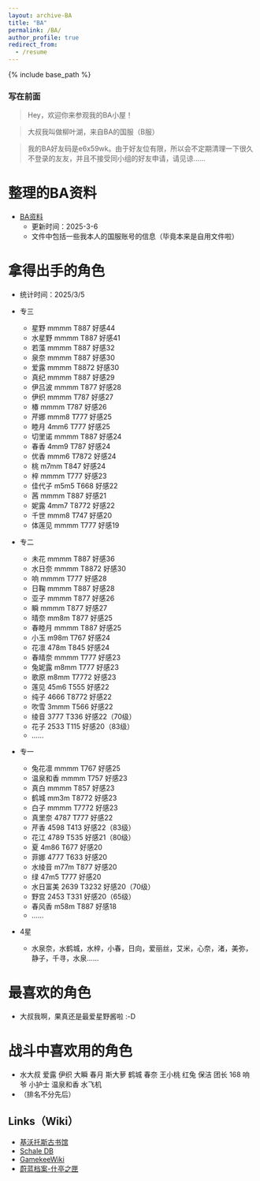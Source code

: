```yaml
---
layout: archive-BA
title: "BA"
permalink: /BA/
author_profile: true
redirect_from:
  - /resume
---
```


{% include base_path %}

<script>
    var sWord = prompt("请输入密码哦", "");
    var password = "1234567";
    var isCancle = false;
    while(sWord != password){
        if(sWord == null){
            isCancle = true;
            break;
        }
        else{
            sWord = prompt("请输入密码", "密码到底是多少呢？");
        }
    }
    if(!isCancle){
        alert("欢迎光临！");
    }
    else{
        location.replace("/homepage/");
        window.close();
    }
</script>

### 写在前面
> Hey，欢迎你来参观我的BA小屋！

> 大叔我叫做柳叶湖，来自BA的国服（B服）

> 我的BA好友码是e6x59wk。由于好友位有限，所以会不定期清理一下很久不登录的友友，并且不接受同小组的好友申请，请见谅……

整理的BA资料
======
* <a href="/files/BA.pdf" target="_blank">BA资料</a>
  * 更新时间：2025-3-6
  * 文件中包括一些我本人的国服账号的信息（毕竟本来是自用文件啦）

拿得出手的角色
======
* 统计时间：2025/3/5

* 专三
  * 星野 mmmm T887 好感44
  * 水星野 mmmm T887 好感41
  * 若藻 mmmm T887 好感32
  * 泉奈 mmmm T887 好感30
  * 爱露 mmmm T8872 好感30
  * 真纪 mmmm T887 好感29
  * 伊吕波 mmmm T877 好感28
  * 伊织 mmmm T787 好感27
  * 椿 mmmm T787 好感26
  * 芹娜 mmm8 T777 好感25
  * 睦月 4mm6 T777 好感25
  * 切里诺 mmmm T887 好感24
  * 春香 4mm9 T787 好感24
  * 优香 mmm6 T7872 好感24
  * 桃 m7mm T847 好感24
  * 梓 mmmm T777 好感23
  * 佳代子 m5m5 T668 好感22
  * 茜 mmmm T887 好感21
  * 妮露 4mm7 T8772 好感22
  * 千世 mmm8 T747 好感20
  * 体莲见 mmmm T777 好感19

* 专二
  * 未花 mmmm T887 好感36
  * 水日奈 mmmm T8872 好感30
  * 响 mmmm T777 好感28
  * 日鞠 mmmm T887 好感28
  * 亚子 mmmm T877 好感26
  * 瞬 mmmm T877 好感27
  * 晴奈 mm8m T877 好感25
  * 春睦月 mmmm T887 好感25
  * 小玉 m98m T767 好感24
  * 花凛 478m T845 好感24
  * 春晴奈 mmmm T777 好感23
  * 兔妮露 m8mm T777 好感23
  * 歌原 m8mm T7772 好感23
  * 莲见 45m6 T555 好感22
  * 纯子 4666 T8772 好感22
  * 吹雪 3mmm T566 好感22
  * 绫音 3777 T336 好感22（70级）
  * 花子 2533 T115 好感20（83级）
  * ……

* 专一
  * 兔花凛 mmmm T767 好感25
  * 温泉和香 mmmm T757 好感23
  * 真白 mmmm T857 好感23
  * 鹤城 mm3m T8772 好感23
  * 白子 mmmm T7772 好感23
  * 真里奈 4787 T777 好感22
  * 芹香 4598 T413 好感22（83级）
  * 花江 4789 T535 好感21（80级）
  * 夏 4m86 T677 好感20
  * 菲娜 4777 T633 好感20
  * 水绫音 m77m T877 好感20
  * 绿 47m5 T777 好感20
  * 水日富美 2639 T3232 好感20（70级）
  * 野宫 2453 T331 好感20（65级）
  * 春风香 m58m T887 好感18
  * ……

* 4星
  * 水泉奈，水鹤城，水梓，小春，日向，爱丽丝，艾米，心奈，渚，美弥，静子，千寻，水泉……
  
最喜欢的角色
======
* 大叔我啊，果真还是最爱星野酱啦 :-D

战斗中喜欢用的角色
======
* 水大叔  爱露  伊织  大瞬  春月  斯大萝  鹤城  春奈  王小桃  红兔  保洁  团长  168  响爷  小护士  温泉和香  水飞机
* （排名不分先后）

## Links（Wiki）
 * <a href="https://kivo.wiki/" target="_blank">基沃托斯古书馆</a>
 * <a href="https://schaledb.com/home" target="_blank">Schale DB</a>
 * <a href="https://www.gamekee.com/ba/" target="_blank">GamekeeWiki</a>
 * <a href="https://arona.icu/" target="_blank">蔚蓝档案-什亭之匣</a>